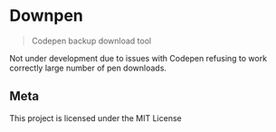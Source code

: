 # Downpen
> Codepen backup download tool

Not under development due to issues with Codepen refusing to work correctly large number of pen downloads.

## Meta

This project is licensed under the MIT License
